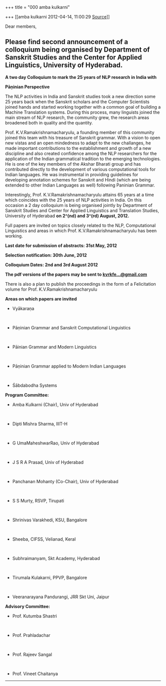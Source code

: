 +++
title = "000 amba kulkarni"

+++
[[amba kulkarni	2012-04-14, 11:00:29 [Source](https://groups.google.com/g/bvparishat/c/NzI8CJY0LIg)]]



Dear members,  
  
Please find second announcement of a colloquium being organised by Department of Sanskrit Studies and the Center for Applied Linguistics, University of Hyderabad.  
-----------------------------------------------------------------------------------------------------------------------------------------------------------------------------------------------------------------------------------------------------------------  
  

**A two day Colloquium to mark the 25 years of NLP research in India with**

**Pāṇinian Perspective**

The NLP activities in India and Sanskrit studies took a new direction some 25 years back when the Sanskrit scholars and the Computer Scientists joined hands and started working together with a common goal of building a Machine Translation systems. During this process, many linguists joined the main stream of NLP research, the community grew, the research areas broadened both in quality and the quantity.

Prof. K.V.Ramakrishnamacharyulu, a founding member of this community joined this team with his treasure of Sanskrit grammar. With a vision to open new vistas and an open mindedness to adapt to the new challanges, he made important contributions to the establishment and growth of a new discipline and also created confidence among the NLP researchers for the application of the Indian grammatical tradition to the emerging technologies. He is one of the key members of the Akshar Bharati group and has contributed directly to the development of various computational tools for Indian languages. He was instrumental in providing guidelines for developing annotation schemes for Sanskrit and Hindi (which are being extended to other Indian Languages as well) following Paninian Grammar.

Interestingly, Prof. K.V.Ramakrishnamacharyulu attains 65 years at a time which coincides with the 25 years of NLP activities in India. On this occasion a 2 day colloquium is being organised jointly by Department of Sanskrit Studies and Center for Applied Linguistics and Translation Studies, University of Hyderabad **on 2^(nd) and 3^(rd) August, 2012.**

Full papers are invited on topics closely related to the NLP, Computational Linguistics and areas in which Prof. K.V.Ramakrishnamacharyulu has been working.

**Last date for submission of abstracts: 31st May, 2012**

**Selection notification: 30th June, 2012**

**Colloquium Dates: 2nd and 3rd August 2012**

  

**The pdf versions of the papers may be sent to [kvrkfe...@gmail.com]()**

There is also a plan to publish the proceedings in the form of a Felicitation volume for Prof. K.V.Ramakrishnamacharyulu

  

**Areas on which papers are invited**

-   Vyākaraṇa

&nbsp;

-   Pāṇinian Grammar and Sanskrit Computational Linguistics

&nbsp;

-   Pāinian Grammar and Modern Linguistics

&nbsp;

-   Pāṇinian Grammar applied to Modern Indian Languages

&nbsp;

-   Śābdabodha Systems

**Program Committee:**

-   Amba Kulkarni (Chair), Univ of Hyderabad

&nbsp;

-   Dipti Mishra Sharma, IIIT-H

&nbsp;

-   G UmaMaheshwarRao, Univ of Hyderabad

&nbsp;

-   J S R A Prasad, Univ of Hyderabad

&nbsp;

-   Panchanan Mohanty (Co-Chair), Univ of Hyderabad

&nbsp;

-   S S Murty, RSVP, Tirupati

&nbsp;

-   Shrinivas Varakhedi, KSU, Bangalore

&nbsp;

-   Sheeba, CIFSS, Velianad, Keral

&nbsp;

-   Subhraimanyam, Skt Academy, Hyderabad

&nbsp;

-   Tirumala Kulakarni, PPVP, Bangalore

&nbsp;

-   Veeranarayana Pandurangi, JRR Skt Uni, Jaipur

**Advisory Committee:**

-   Prof. Kutumba Shastri

&nbsp;

-   Prof. Prahladachar

&nbsp;

-   Prof. Rajeev Sangal

&nbsp;

-   Prof. Vineet Chaitanya

-----------------------------------------------------------------------------------------------------------------------------------------------------------------------------------------------------------------------------------------------------------------------  

  

  

  

  

  

  

